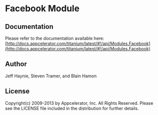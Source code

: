 # Facebook Module

## Documentation

Please refer to the documentation available here:
[http://docs.appcelerator.com/titanium/latest/#!/api/Modules.Facebook](http://docs.appcelerator.com/titanium/latest/#!/api/Modules.Facebook)

## Author

Jeff Haynie, Steven Tramer, and Blain Hamon

## License

Copyright(c) 2009-2013 by Appcelerator, Inc. All Rights Reserved. Please see the LICENSE file included in the distribution for further details.
